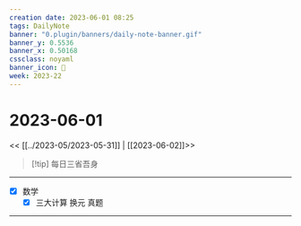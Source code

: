 ```yaml
---
creation date: 2023-06-01 08:25
tags: DailyNote
banner: "0.plugin/banners/daily-note-banner.gif"
banner_y: 0.5536
banner_x: 0.50168
cssclass: noyaml
banner_icon: 💌
week: 2023-22
---
```


# 2023-06-01

<< [[../2023-05/2023-05-31]] | [[2023-06-02]]>>


> [!tip] 每日三省吾身
> 

---

- [x] 数学
	- [x] 三大计算 换元 真题

---


